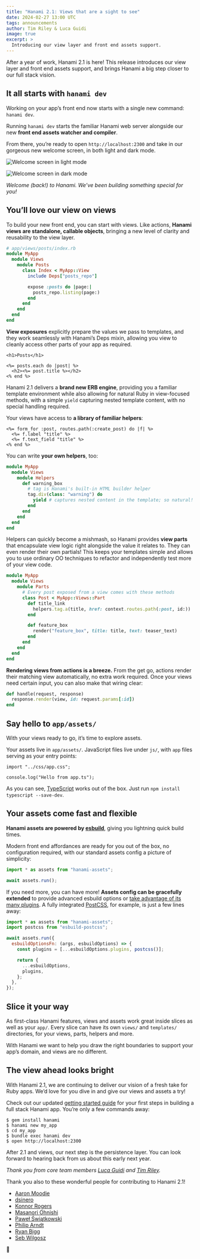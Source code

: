 ```yaml
---
title: "Hanami 2.1: Views that are a sight to see"
date: 2024-02-27 13:00 UTC
tags: announcements
author: Tim Riley & Luca Guidi
image: true
excerpt: >
  Introducing our view layer and front end assets support.
---
```


After a year of work, Hanami 2.1 is here! This release introduces our view layer and front end assets support, and brings Hanami a big step closer to our full stack vision.

## It all starts with `hanami dev`

Working on your app’s front end now starts with a single new command: `hanami dev`.

Running `hanami dev` starts the familiar Hanami web server alongside our new **front end assets watcher and compiler**.

From there, you’re ready to open `http://localhost:2300` and take in our gorgeous new welcome screen, in both light and dark mode.

![Welcome screen in light mode](/blog/2023/11/14/hanami-210/welcome-light.png)

![Welcome screen in dark mode](/blog/2023/11/14/hanami-210/welcome-dark.png)

_Welcome (back!) to Hanami. We’ve been building something special for you!_

## You’ll love our view on views

To build your new front end, you can start with views. Like actions, **Hanami views are standalone, callable objects**, bringing a new level of clarity and reusability to the view layer.

```ruby
# app/views/posts/index.rb
module MyApp
  module Views
    module Posts
      class Index < MyApp::View
        include Deps["posts_repo"]

        expose :posts do |page:|
          posts_repo.listing(page:)
        end
      end
    end
  end
end
```

**View exposures** explicitly prepare the values we pass to templates, and they work seamlessly with Hanami’s Deps mixin, allowing you view to cleanly access other parts of your app as required.

```
<h1>Posts</h1>

<%= posts.each do |post| %>
  <h2><%= post.title %></h2>
<% end %>
```

Hanami 2.1 delivers a **brand new ERB engine**, providing you a familiar template environment while also allowing for natural Ruby in view-focused methods, with a simple `yield` capturing nested template content, with no special handling required.

Your views have access to **a library of familiar helpers**:

```erb
<%= form_for :post, routes.path(:create_post) do |f| %>
  <%= f.label "title" %>
  <%= f.text_field "title" %>
<% end %>
```

You can write **your own helpers**, too:

```ruby
module MyApp
  module Views
    module Helpers
      def warning_box
        # tag is Hanami's built-in HTML builder helper
        tag.div(class: "warning") do
          yield # captures nested content in the template; so natural!
        end
      end
    end
  end
end
```

Helpers can quickly become a mishmash, so Hanami provides **view parts** that encapsulate view logic right alongside the value it relates to. They can even render their own partials! This keeps your templates simple and allows you to use ordinary OO techniques to refactor and independently test more of your view code.

```ruby
module MyApp
  module Views
    module Parts
      # Every post exposed from a view comes with these methods
      class Post < MyApp::Views::Part
        def title_link
          helpers.tag.a(title, href: context.routes.path(:post, id:))
        end

        def feature_box
          render("feature_box", title: title, text: teaser_text)
        end
      end
    end
  end
end
```

**Rendering views from actions is a breeze.** From the get go, actions render their matching view automatically, no extra work required. Once your views need certain input, you can also make that wiring clear:

```ruby
def handle(request, response)
  response.render(view, id: request.params[:id])
end
```

## Say hello to `app/assets/`

With your views ready to go, it’s time to explore assets.

Your assets live in `app/assets/`. JavaScript files live under `js/`, with `app` files serving as your entry points:

```
import "../css/app.css";

console.log("Hello from app.ts");
```

As you can see, [TypeScript](https://www.typescriptlang.org) works out of the box. Just run `npm install typescript --save-dev`.

## Your assets come fast and flexible

**Hanami assets are powered by [esbuild](https://esbuild.github.io)**, giving you lightning quick build times.

Modern front end affordances are ready for you out of the box, no configuration required, with our standard assets config a picture of simplicity:

```js
import * as assets from "hanami-assets";

await assets.run();
```

If you need more, you can have more! **Assets config can be gracefully extended** to provide advanced esbuild options or [take advantage of its many plugins](https://github.com/esbuild/community-plugins). A fully integrated [PostCSS](https://postcss.org), for example, is just a few lines away:

```js
import * as assets from "hanami-assets";
import postcss from "esbuild-postcss";

await assets.run({
  esbuildOptionsFn: (args, esbuildOptions) => {
    const plugins = [...esbuildOptions.plugins, postcss()];

    return {
      ...esbuildOptions,
      plugins,
    };
  },
});
```

## Slice it your way

As first-class Hanami features, views and assets work great inside slices as well as your `app/`. Every slice can have its own `views/` and `templates/` directories, for your views, parts, helpers and more.

With Hanami we want to help you draw the right boundaries to support your app’s domain, and views are no different.

## The view ahead looks bright

With Hanami 2.1, we are continuing to deliver our vision of a fresh take for Ruby apps. We’d love for you dive in and give our views and assets a try!

Check out our updated [getting started guide](https://guides.hanamirb.org/v2.1/introduction/getting-started/) for your first steps in building a full stack Hanami app. You’re only a few commands away:

```shell
$ gem install hanami
$ hanami new my_app
$ cd my_app
$ bundle exec hanami dev
$ open http://localhost:2300
```

After 2.1 and views, our next step is the persistence layer. You can look forward to hearing back from us about this early next year.

_Thank you from core team members [Luca Guidi](https://github.com/jodosha) and [Tim Riley](https://github.com/timriley)._

Thank you also to these wonderful people for contributing to Hanami 2.1!

- [Aaron Moodie](https://github.com/aaronmoodie)
- [dsinero](https://github.com/dsinero)
- [Konnor Rogers](https://github.com/KonnorRogers)
- [Masanori Ohnishi](https://github.com/MasanoriOnishi)
- [Paweł Świątkowski](https://github.com/katafrakt)
- [Philip Arndt](https://github.com/parndt)
- [Ryan Bigg](https://github.com/radar)
- [Seb Wilgosz](https://github.com/swilgosz)

🌸
